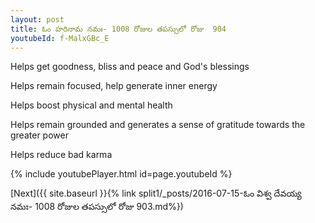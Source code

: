 ```yaml
---
layout: post
title: ఓం హరినామ నమః- 1008 రోజుల తపస్సులో రోజు  904
youtubeId: f-MalxGBc_E
---
```

 
 
Helps get goodness, bliss and peace and God's blessings
 
Helps remain focused, help generate inner energy 
 
Helps boost physical and mental health 
 
Helps remain grounded and generates a sense of gratitude towards the greater power 
 
Helps reduce bad karma
 
 
 
 


{% include youtubePlayer.html id=page.youtubeId %}
 
[Next]({{ site.baseurl }}{% link  split1/_posts/2016-07-15-ఓం విశ్వ దేవయ్య నమః- 1008 రోజుల తపస్సులో రోజు  903.md%})
 
